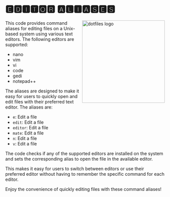 # 🅴🅳🅸🆃🅾🆁 🅰🅻🅸🅰🆂🅴🆂

<!-- markdownlint-disable MD033 MD041 -->

<img src="https://kura.pro/dotfiles/v2/images/logos/dotfiles.svg" alt="dotfiles logo" width="261" align="right" />

<!-- markdownlint-enable MD033 MD041 -->

This code provides command aliases for editing files on a Unix-based system using various text editors. The following editors are supported:

- nano
- vim
- vi
- code
- gedi
- notepad++

The aliases are designed to make it easy for users to quickly open and edit files with their preferred text editor. The aliases are:

- `e`: Edit a file
- `edit`: Edit a file
- `editor`: Edit a file
- `mate`: Edit a file
- `n`: Edit a file
- `v`: Edit a file

The code checks if any of the supported editors are installed on the system and sets the corresponding alias to open the file in the available editor.

This makes it easy for users to switch between editors or use their preferred editor without having to remember the specific command for each editor.

Enjoy the convenience of quickly editing files with these command aliases!
